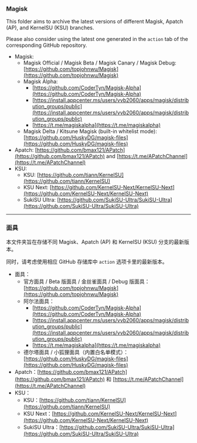 ### Magisk

This folder aims to archive the latest versions of different Magisk, Apatch (AP), and KernelSU (KSU) branches. 

Please also consider using the latest one generated in the ``action`` tab of the corresponding GitHub repository. 

- Magisk: 
  - Magisk Official / Magisk Beta / Magisk Canary / Magisk Debug: [https://github.com/topjohnwu/Magisk](https://github.com/topjohnwu/Magisk)
  - Magisk Alpha: 
    - [https://github.com/CoderTyn/Magisk-Alpha](https://github.com/CoderTyn/Magisk-Alpha)
    - [https://install.appcenter.ms/users/vvb2060/apps/magisk/distribution_groups/public](https://install.appcenter.ms/users/vvb2060/apps/magisk/distribution_groups/public)
    - [https://t.me/magiskalpha](https://t.me/magiskalpha)
  - Magisk Delta / Kitsune Magisk (built-in whitelist mode): [https://github.com/HuskyDG/magisk-files](https://github.com/HuskyDG/magisk-files)
- Apatch: [https://github.com/bmax121/APatch](https://github.com/bmax121/APatch) and [https://t.me/APatchChannel](https://t.me/APatchChannel)
- KSU: 
  - KSU: [https://github.com/tiann/KernelSU](https://github.com/tiann/KernelSU)
  - KSU Next: [https://github.com/KernelSU-Next/KernelSU-Next](https://github.com/KernelSU-Next/KernelSU-Next)
  - SukiSU Ultra: [https://github.com/SukiSU-Ultra/SukiSU-Ultra](https://github.com/SukiSU-Ultra/SukiSU-Ultra)

---

### 面具

本文件夹旨在存储不同 Magisk、Apatch (AP) 和 KernelSU (KSU) 分支的最新版本。

同时，请考虑使用相应 GitHub 存储库中 ``action`` 选项卡里的最新版本。

- 面具：
  - 官方面具 / Beta 版面具 / 金丝雀面具 / Debug 版面具：[https://github.com/topjohnwu/Magisk](https://github.com/topjohnwu/Magisk)
  - 阿尔法面具：
    - [https://github.com/CoderTyn/Magisk-Alpha](https://github.com/CoderTyn/Magisk-Alpha)
    - [https://install.appcenter.ms/users/vvb2060/apps/magisk/distribution_groups/public](https://install.appcenter.ms/users/vvb2060/apps/magisk/distribution_groups/public)
    - [https://t.me/magiskalpha](https://t.me/magiskalpha)
  - 德尔塔面具 / 小狐狸面具（内置白名单模式）：[https://github.com/HuskyDG/magisk-files](https://github.com/HuskyDG/magisk-files)
- Apatch：[https://github.com/bmax121/APatch](https://github.com/bmax121/APatch) 和 [https://t.me/APatchChannel](https://t.me/APatchChannel)
- KSU：
  - KSU：[https://github.com/tiann/KernelSU](https://github.com/tiann/KernelSU)
  - KSU Next：[https://github.com/KernelSU-Next/KernelSU-Next](https://github.com/KernelSU-Next/KernelSU-Next)
  - SukiSU Ultra：[https://github.com/SukiSU-Ultra/SukiSU-Ultra](https://github.com/SukiSU-Ultra/SukiSU-Ultra)
